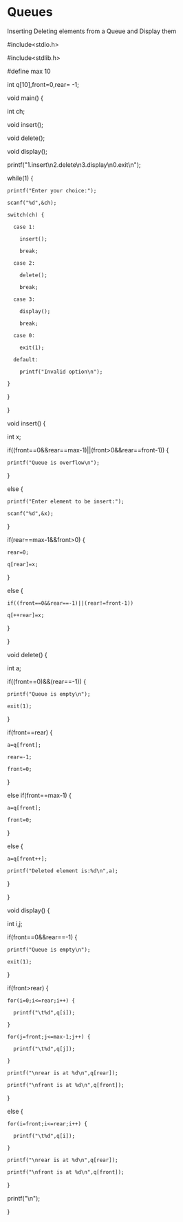 # Queues
Inserting Deleting elements from a Queue and Display them

#include<stdio.h>

#include<stdlib.h>

#define max 10


int q[10],front=0,rear= -1;

void main() {

  int ch;
  
  void insert();
  
  void delete();
  
  void display();
  
  printf("1.insert\n2.delete\n3.display\n0.exit\n");
  
  while(1) {
  
    printf("Enter your choice:");
    
    scanf("%d",&ch);
    
    switch(ch) {
    
      case 1:
      
        insert();
        
        break;
        
      case 2:
      
        delete();
        
        break;
        
      case 3:
      
        display();
        
        break;
        
      case 0:
      
        exit(1);
        
      default:
      
        printf("Invalid option\n");
        
    }
    
  }
  
}


void insert() {

  int x;
  
  if((front==0&&rear==max-1)||(front>0&&rear==front-1)) {
  
    printf("Queue is overflow\n");
    
  }
  
  else {
  
    printf("Enter element to be insert:");
    
    scanf("%d",&x);
    
  }
  
  if(rear==max-1&&front>0) {
  
    rear=0;
    
    q[rear]=x;
    
  }
  
  else {
  
    if((front==0&&rear==-1)||(rear!=front-1))
    
    q[++rear]=x;
    
  }
  
}


void delete() {

  int a;
  
  if((front==0)&&(rear==-1)) {
  
    printf("Queue is empty\n");
    
    exit(1);
    
  }
  
  if(front==rear) {
  
    a=q[front];
    
    rear=-1;
    
    front=0;
    
  }
  
  else if(front==max-1) {
  
    a=q[front];
    
    front=0;
    
  }
  
  else {
  
    a=q[front++];
    
    printf("Deleted element is:%d\n",a);
    
  }
  
}


void display() {

  int i,j;
  
  if(front==0&&rear==-1) {
  
    printf("Queue is empty\n");
    
    exit(1);
    
  }
  
  if(front>rear) {
  
    for(i=0;i<=rear;i++) {
    
      printf("\t%d",q[i]);
      
    }
    
    for(j=front;j<=max-1;j++) {
    
      printf("\t%d",q[j]);
      
    }
    
    printf("\nrear is at %d\n",q[rear]);
    
    printf("\nfront is at %d\n",q[front]);
    
  }
  
  else {
  
    for(i=front;i<=rear;i++) {
    
      printf("\t%d",q[i]);
      
    }
    
    printf("\nrear is at %d\n",q[rear]);
    
    printf("\nfront is at %d\n",q[front]);
    
  }
  
  printf("\n");
  
}
